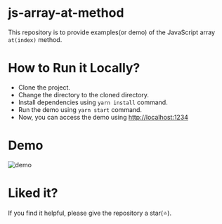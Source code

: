 # js-array-at-method

This repository is to provide examples(or demo) of the JavaScript array `at(index)` method.

# How to Run it Locally?
- Clone the project.
- Change the directory to the cloned directory.
- Install dependencies using `yarn install` command.
- Run the demo using `yarn start` command.
- Now, you can access the demo using [http://localhost:1234](http://localhost:1234)

# Demo

<img src="https://cdn.hashnode.com/res/hashnode/image/upload/v1621250026349/9NgG5M4Fh.gif" alt="demo" />

# Liked it?
If you find it helpful, please give the repository a star(⭐).

